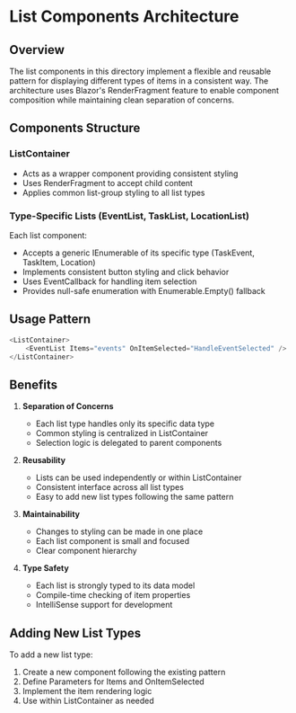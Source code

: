 # List Components Architecture

## Overview
The list components in this directory implement a flexible and reusable pattern for displaying different types of items in a consistent way. The architecture uses Blazor's RenderFragment feature to enable component composition while maintaining clean separation of concerns.

## Components Structure

### ListContainer
- Acts as a wrapper component providing consistent styling
- Uses RenderFragment to accept child content
- Applies common list-group styling to all list types

### Type-Specific Lists (EventList, TaskList, LocationList)
Each list component:
- Accepts a generic IEnumerable of its specific type (TaskEvent, TaskItem, Location)
- Implements consistent button styling and click behavior
- Uses EventCallback for handling item selection
- Provides null-safe enumeration with Enumerable.Empty() fallback

## Usage Pattern

```csharp
<ListContainer>
    <EventList Items="events" OnItemSelected="HandleEventSelected" />
</ListContainer>
```

## Benefits
1. **Separation of Concerns**
   - Each list type handles only its specific data type
   - Common styling is centralized in ListContainer
   - Selection logic is delegated to parent components

2. **Reusability**
   - Lists can be used independently or within ListContainer
   - Consistent interface across all list types
   - Easy to add new list types following the same pattern

3. **Maintainability**
   - Changes to styling can be made in one place
   - Each list component is small and focused
   - Clear component hierarchy

4. **Type Safety**
   - Each list is strongly typed to its data model
   - Compile-time checking of item properties
   - IntelliSense support for development

## Adding New List Types
To add a new list type:
1. Create a new component following the existing pattern
2. Define Parameters for Items and OnItemSelected
3. Implement the item rendering logic
4. Use within ListContainer as needed
